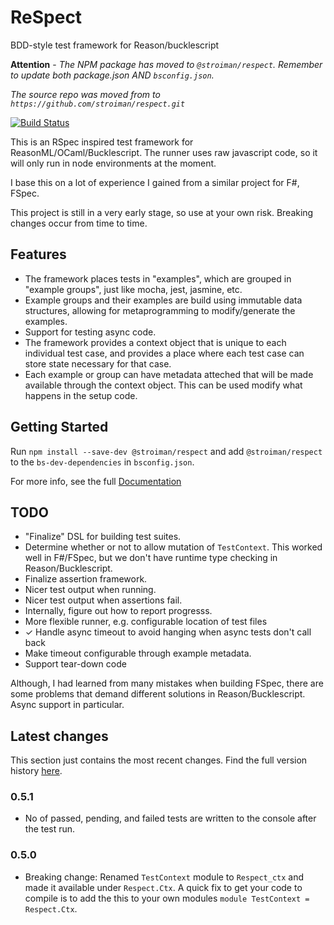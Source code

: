 # ReSpect

BDD-style test framework for Reason/bucklescript

__Attention__ - _The NPM package has moved to `@stroiman/respect`. Remember to
update both _package.json_ AND `bsconfig.json`._

_The source repo was moved from to `https://github.com/stroiman/respect.git`_

[![Build Status](https://travis-ci.org/stroiman/respect.svg?branch=master)](https://travis-ci.org/stroiman/respect)

This is an RSpec inspired test framework for ReasonML/OCaml/Bucklescript. The
runner uses raw javascript code, so it will only run in node environments at the moment.

I base this on a lot of experience I gained from a similar project for F#, FSpec.

This project is still in a very early stage, so use at your own risk. Breaking
changes occur from time to time.

## Features

 * The framework places tests in "examples", which are grouped in "example
     groups", just like mocha, jest, jasmine, etc.
 * Example groups and their examples are build using immutable data structures,
     allowing for metaprogramming to modify/generate the examples.
 * Support for testing async code.
 * The framework provides a context object that is unique to each individual
     test case, and provides a place where each test case can store state
     necessary for that case.
 * Each example or group can have metadata atteched that will be made available
     through the context object. This can be used modify what happens in the
     setup code.

## Getting Started

Run `npm install --save-dev @stroiman/respect` and add `@stroiman/respect` to the `bs-dev-dependencies` in `bsconfig.json`.

For more info, see the full [Documentation](https://github.com/PeteProgrammer/respect/blob/master/Documentation.md)

## TODO

 * "Finalize" DSL for building test suites.
 * Determine whether or not to allow mutation of `TestContext`. This worked well
     in F#/FSpec, but we don't have runtime type checking in Reason/Bucklescript.
 * Finalize assertion framework.
 * Nicer test output when running.
 * Nicer test output when assertions fail.
 * Internally, figure out how to report progresss.
 * More flexible runner, e.g. configurable location of test files
 * ✓ Handle async timeout to avoid hanging when async tests don't call back
 * Make timeout configurable through example metadata.
 * Support tear-down code

Although, I had learned from many mistakes when building FSpec, there are some
problems that demand different solutions in Reason/Bucklescript. Async support
in particular.

## Latest changes

This section just contains the most recent changes. Find the full version
history [here](https://github.com/PeteProgrammer/respect/blob/master/CHANGELOG.md).

### 0.5.1

 * No of passed, pending, and failed tests are written to the console after the
     test run.

### 0.5.0

 * Breaking change: Renamed `TestContext` module to `Respect_ctx` and made it
     available under `Respect.Ctx`. A quick fix to get your code to compile
     is to add the this to your own modules `module TestContext = Respect.Ctx`.

